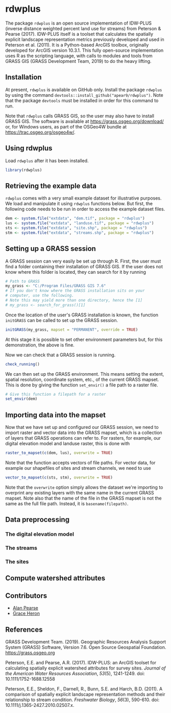
rdwplus
=======

The package `rdwplus` is an open source implementation of IDW-PLUS (inverse distance weighted percent land use for streams) from Peterson & Pearse (2017). IDW-PLUS itself is a toolset that calculates the spatially explicit landscape representation metrics previously developed and used in Peterson et al. (2011). It is a Python-based ArcGIS toolbox, originally developed for ArcGIS version 10.3.1. This fully open-source implementation uses R as the scripting language, with calls to modules and tools from GRASS GIS (GRASS Development Team, 2019) to do the heavy lifting.

Installation
------------

At present, `rdwplus` is available on GitHub only. Install the package `rdwplus` by using the command `devtools::install_github("apear9/rdwplus")`. Note that the package `devtools` must be installed in order for this command to run.

Note that `rdwplus` calls GRASS GIS, so the user may also have to install GRASS GIS. The software is available at <https://grass.osgeo.org/download/> or, for Windows users, as part of the OSGeo4W bundle at <https://trac.osgeo.org/osgeo4w/>.

Using rdwplus
-------------

Load `rdwplus` after it has been installed.

``` r
library(rdwplus)
```

Retrieving the example data
---------------------------

`rdwplus` comes with a very small example dataset for illustrative purposes. We load and manipulate it using `rdwplus` functions below. But first, the following code needs to be run in order to access the example dataset files.

``` r
dem <- system.file("extdata", "dem.tif", package = "rdwplus")
lus <- system.file("extdata", "landuse.tif", package = "rdwplus")
sts <- system.file("extdata", "site.shp", package = "rdwplus")
stm <- system.file("extdata", "streams.shp", package = "rdwplus")
```

Setting up a GRASS session
--------------------------

A GRASS session can very easily be set up through R. First, the user must find a folder containing their installation of GRASS GIS. If the user does not know where this folder is located, they can search for it by running

``` r
# Path to GRASS
my_grass <- "C:/Program Files/GRASS GIS 7.6"
# If you don't know where the GRASS installation sits on your
# computer, use the following.
# Note this may yield more than one directory, hence the [1]
# my_grass <- search_for_grass()[1]
```

Once the location of the user's GRASS installation is known, the function `initGRASS` can be called to set up the GRASS session.

``` r
initGRASS(my_grass, mapset = "PERMANENT", override = TRUE)
```

At this stage it is possible to set other environment parameters but, for this demonstration, the above is fine.

Now we can check that a GRASS session is running.

``` r
check_running()
```

We can then set up the GRASS environment. This means setting the extent, spatial resolution, coordinate system, etc., of the current GRASS mapset. This is done by giving the function `set_envir()` a file path to a raster file.

``` r
# Give this function a filepath for a raster
set_envir(dem)
```

Importing data into the mapset
------------------------------

Now that we have set up and configured our GRASS session, we need to import raster and vector data into the GRASS mapset, which is a collection of layers that GRASS operations can refer to. For rasters, for example, our digital elevation model and landuse raster, this is done with

``` r
raster_to_mapset(c(dem, lus), overwrite = TRUE)
```

Note that the function accepts vectors of file paths. For vector data, for example our shapefiles of sites and stream channels, we need to use

``` r
vector_to_mapset(c(sts, stm), overwrite = TRUE)
```

Note that the `overwrite` option simply allows the dataset we're importing to overprint any existing layers with the same name in the current GRASS mapset. Note also that the name of the file in the GRASS mapset is not the same as the full file path. Instead, it is `basename(filepath)`.

Data preprocessing
------------------

### The digital elevation model

### The streams

### The sites

Compute watershed attributes
----------------------------

Contributors
------------

-   [Alan Pearse](https://github.com/apear9)
-   [Grace Heron](https://github.com/GraceHeron)

References
----------

GRASS Development Team. (2019). Geographic Resources Analysis Support System (GRASS) Software, Version 7.6. Open Source Geospatial Foundation. <https://grass.osgeo.org>

Peterson, E.E. and Pearse, A.R. (2017). IDW-PLUS: an ArcGIS toolset for calculating spatially explicit watershed attributes for survey sites. *Journal of the American Water Resources Association*, *53*(5), 1241-1249. doi: 10.1111/1752-1688.12558

Peterson, E.E., Sheldon, F., Darnell, R., Bunn, S.E. and Harch, B.D. (2011). A comparison of spatially explicit landscape representation methods and their relationship to stream condition. *Freshwater Biology*, *56*(3), 590-610. doi: 10.1111/j.1365-2427.2010.02507.x.
